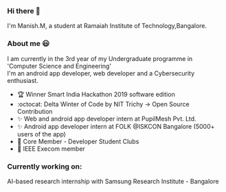 ### Hi there 👋
I'm Manish.M, a student at Ramaiah Institute of Technology,Bangalore. 

<!--
**Manish-M2018/Manish-M2018** is a ✨ _special_ ✨ repository because its `README.md` (this file) appears on your GitHub profile.-->

### About me :smiley:

I am currently in the 3rd year of my Undergraduate programme in 'Computer Science and Engineering'<br>
I'm an android app developer, web developer and a Cybersecurity enthusiast.

- :trophy: Winner Smart India Hackathon 2019 software edition 
- :octocat: Delta Winter of Code by NIT Trichy -> Open Source Contribution 
- :sparkles: Web and android app developer intern at PupilMesh Pvt. Ltd.
- :sparkles: Android app developer intern at FOLK @ISKCON Bangalore (5000+ users of the app)
- :walking: Core Member - Developer Student Clubs
- :man: IEEE Execom member 

### Currently working on: 
AI-based research internship with Samsung Research Institute - Bangalore



